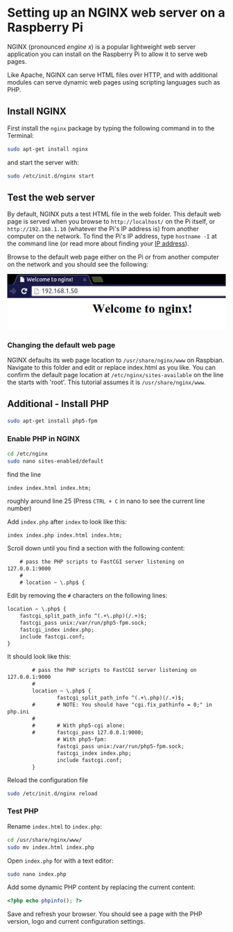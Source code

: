 # Setting up an NGINX web server on a Raspberry Pi

NGINX (pronounced *engine x*) is a popular lightweight web server application you can install on the Raspberry Pi to allow it to serve web pages.

Like Apache, NGINX can serve HTML files over HTTP, and with additional modules can serve dynamic web pages using scripting languages such as PHP.

## Install NGINX

First install the `nginx` package by typing the following command in to the Terminal:

```bash
sudo apt-get install nginx
```

and start the server with:

```bash
sudo /etc/init.d/nginx start
```

## Test the web server

By default, NGINX puts a test HTML file in the web folder. This default web page is served when you browse to `http://localhost/` on the Pi itself, or `http://192.168.1.10` (whatever the Pi's IP address is) from another computer on the network. To find the Pi's IP address, type `hostname -I` at the command line (or read more about finding your [IP address](../../troubleshooting/hardware/networking/ip-address.md)).

Browse to the default web page either on the Pi or from another computer on the network and you should see the following:

![NGINX welcome page](images/nginx-welcome.png)

### Changing the default web page

NGINX defaults its web page location to `/usr/share/nginx/www` on Raspbian. Navigate to this folder and edit or replace index.html as you like. You can confirm the default page location at `/etc/nginx/sites-available` on the line the starts with 'root'. This tutorial assumes it is `/usr/share/nginx/www`.


## Additional - Install PHP

```bash
sudo apt-get install php5-fpm
```

### Enable PHP in NGINX

```bash
cd /etc/nginx
sudo nano sites-enabled/default 
```

find the line 
```
index index.html index.htm;
```

roughly around line 25 (Press `CTRL + C` in nano to see the current line number)

Add `index.php` after `index` to look like this:

```
index index.php index.html index.htm;
```

Scroll down until you find a section with the following content:

```
	# pass the PHP scripts to FastCGI server listening on 127.0.0.1:9000
	#
	# location ~ \.php$ {
```

Edit by removing the `#` characters on the following lines:

```
location ~ \.php$ {
	fastcgi_split_path_info ^(.+\.php)(/.+)$;
	fastcgi_pass unix:/var/run/php5-fpm.sock;
	fastcgi_index index.php;
	include fastcgi.conf;
}

```

It should look like this:

```
        # pass the PHP scripts to FastCGI server listening on 127.0.0.1:9000
        #
        location ~ \.php$ {
                fastcgi_split_path_info ^(.+\.php)(/.+)$;
        #       # NOTE: You should have "cgi.fix_pathinfo = 0;" in php.ini
        #
        #       # With php5-cgi alone:
        #       fastcgi_pass 127.0.0.1:9000;
                # With php5-fpm:
                fastcgi_pass unix:/var/run/php5-fpm.sock;
                fastcgi_index index.php;
                include fastcgi.conf;
        }
```

Reload the configuration file

```bash
sudo /etc/init.d/nginx reload
```

### Test PHP

Rename `index.html` to `index.php`:

```bash
cd /usr/share/nginx/www/
sudo mv index.html index.php
```

Open `index.php` for with a text editor:

```bash
sudo nano index.php
```

Add some dynamic PHP content by replacing the current content:
```php
<?php echo phpinfo(); ?>
``` 

Save and refresh your browser. You should see a page with the PHP version, logo and current configuration settings.
